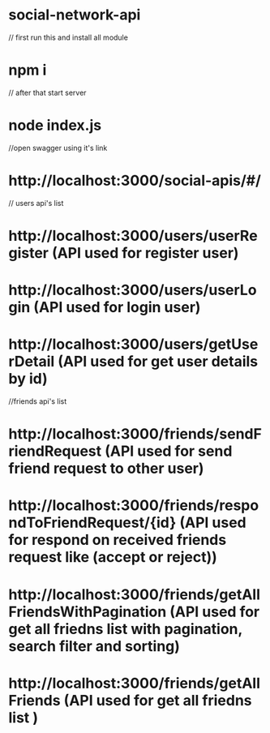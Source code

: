 # social-network-api

// first run this and install all module
# npm i

// after that start server
# node index.js

//open swagger using it's link
# http://localhost:3000/social-apis/#/

// users api's list

# http://localhost:3000/users/userRegister (API used for register user)

# http://localhost:3000/users/userLogin (API used for login user)

# http://localhost:3000/users/getUserDetail (API used for get user details by id)

//friends api's list
# http://localhost:3000/friends/sendFriendRequest (API used for send friend request to other user)

# http://localhost:3000/friends/respondToFriendRequest/{id} (API used for respond on received friends request like (accept or reject))

# http://localhost:3000/friends/getAllFriendsWithPagination (API used for get all friedns list with pagination, search filter and sorting)

# http://localhost:3000/friends/getAllFriends (API used for get all friedns list )
